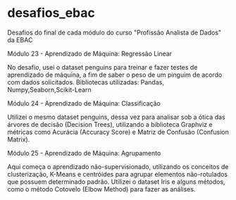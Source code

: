 # desafios_ebac
Desafios do final de cada módulo do curso "Profissão Analista de Dados" da EBAC

Módulo 23 - Aprendizado de Máquina: Regressão Linear

No desafio, usei o dataset penguins para treinar e fazer testes de aprendizado de máquina, a fim de saber o peso de um pinguim de acordo com dados solicitados.
Bibliotecas utilizadas: Pandas, Numpy,Seaborn,Scikit-Learn

Módulo 24 - Aprendizado de Máquina: Classificação

Utilizei o mesmo dataset penguins, dessa vez para analisar sob a ótica das árvores de decisão (Decision Trees), utilizando a biblioteca Graphviz e métricas como Acurácia (Accuracy Score) e Matriz de Confusão (Confusion Matrix).

Módulo 25 - Aprendizado de Máquina: Agrupamento

Aqui começa o aprendizado não-supervisionado, utilizando os conceitos de clusterização, K-Means e centróides para agrupar elementos não-rotulados que possuem determinado padrão. Utilizei o dataset Iris e alguns métodos, como o método Cotovelo (Elbow Method) para fazer as análises.



